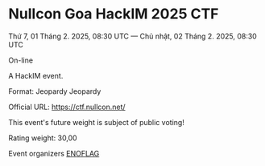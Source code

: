 # Nullcon Goa HackIM 2025 CTF

Thứ 7, 01 Tháng 2. 2025, 08:30 UTC — Chủ nhật, 02 Tháng 2. 2025, 08:30 UTC

On-line

A HackIM event.

Format: Jeopardy Jeopardy

Official URL: https://ctf.nullcon.net/

This event's future weight is subject of public voting!

Rating weight: 30,00

Event organizers
[ENOFLAG](https://ctftime.org/team/1438)
